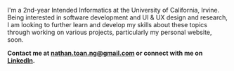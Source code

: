 [](readmebanner.png)

I'm a 2nd-year Intended Informatics at the University of California, Irvine. Being interested in software development and UI & UX design and research, I am looking to further learn and develop my skills about these topics through working on various projects, particularly my personal website, soon.

**Contact me at [nathan.toan.ng@gmail.com](mailto:nathan.toan.ng@gmail.com) or connect with me on [LinkedIn](https://www.linkedin.com/in/nathantoannguyen).**

<!--- Add resume link later (ask during OH how to add pdf link, does not work) -->
